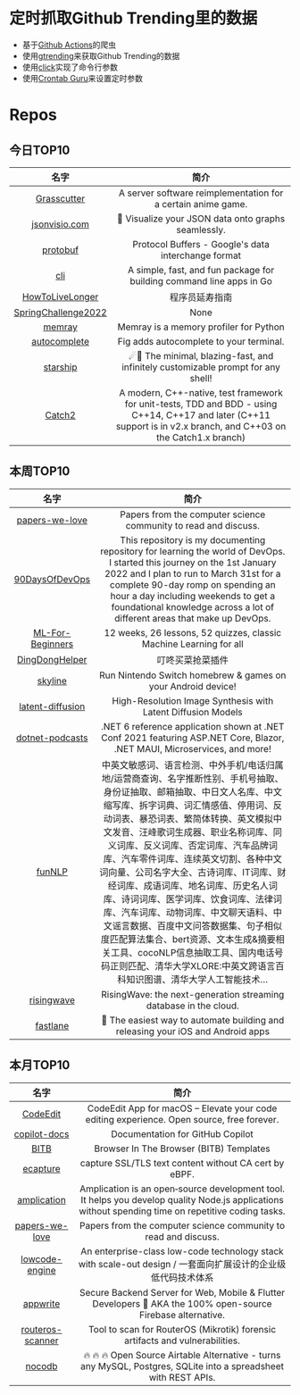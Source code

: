 # 定时抓取Github Trending里的数据
* 基于[Github Actions](https://docs.github.com/en/actions)的爬虫
* 使用[gtrending](https://github.com/hedythedev/gtrending)来获取Github Trending的数据
* 使用[click](https://github.com/pallets/click)实现了命令行参数
* 使用[Crontab Guru](https://crontab.guru/)来设置定时参数

# Repos
## 今日TOP10 
<!-- START OF DAILY_TOP10_REPOS -->
| 名字 | 简介 |
| :----: | :----: |
| [Grasscutter](https://github.com/Grasscutters/Grasscutter) | A server software reimplementation for a certain anime game. |
| [jsonvisio.com](https://github.com/AykutSarac/jsonvisio.com) | 🧩 Visualize your JSON data onto graphs seamlessly. |
| [protobuf](https://github.com/protocolbuffers/protobuf) | Protocol Buffers - Google's data interchange format |
| [cli](https://github.com/urfave/cli) | A simple, fast, and fun package for building command line apps in Go |
| [HowToLiveLonger](https://github.com/geekan/HowToLiveLonger) | 程序员延寿指南 | A programmer's guide to live longer |
| [SpringChallenge2022](https://github.com/CodinGame/SpringChallenge2022) | None |
| [memray](https://github.com/bloomberg/memray) | Memray is a memory profiler for Python |
| [autocomplete](https://github.com/withfig/autocomplete) | Fig adds autocomplete to your terminal. |
| [starship](https://github.com/starship/starship) | ☄🌌️ The minimal, blazing-fast, and infinitely customizable prompt for any shell! |
| [Catch2](https://github.com/catchorg/Catch2) | A modern, C++-native, test framework for unit-tests, TDD and BDD - using C++14, C++17 and later (C++11 support is in v2.x branch, and C++03 on the Catch1.x branch) |
<!-- END OF DAILY_TOP10_REPOS -->

## 本周TOP10
<!-- START OF WEEKLY_TOP10_REPOS -->
| 名字 | 简介 |
| :----: | :----: |
| [papers-we-love](https://github.com/papers-we-love/papers-we-love) | Papers from the computer science community to read and discuss. |
| [90DaysOfDevOps](https://github.com/MichaelCade/90DaysOfDevOps) | This repository is my documenting repository for learning the world of DevOps. I started this journey on the 1st January 2022 and I plan to run to March 31st for a complete 90-day romp on spending an hour a day including weekends to get a foundational knowledge across a lot of different areas that make up DevOps. |
| [ML-For-Beginners](https://github.com/microsoft/ML-For-Beginners) | 12 weeks, 26 lessons, 52 quizzes, classic Machine Learning for all |
| [DingDongHelper](https://github.com/Skykai521/DingDongHelper) | 叮咚买菜抢菜插件 |
| [skyline](https://github.com/skyline-emu/skyline) | Run Nintendo Switch homebrew & games on your Android device! |
| [latent-diffusion](https://github.com/CompVis/latent-diffusion) | High-Resolution Image Synthesis with Latent Diffusion Models |
| [dotnet-podcasts](https://github.com/microsoft/dotnet-podcasts) | .NET 6 reference application shown at .NET Conf 2021 featuring ASP.NET Core, Blazor, .NET MAUI, Microservices, and more! |
| [funNLP](https://github.com/fighting41love/funNLP) | 中英文敏感词、语言检测、中外手机/电话归属地/运营商查询、名字推断性别、手机号抽取、身份证抽取、邮箱抽取、中日文人名库、中文缩写库、拆字词典、词汇情感值、停用词、反动词表、暴恐词表、繁简体转换、英文模拟中文发音、汪峰歌词生成器、职业名称词库、同义词库、反义词库、否定词库、汽车品牌词库、汽车零件词库、连续英文切割、各种中文词向量、公司名字大全、古诗词库、IT词库、财经词库、成语词库、地名词库、历史名人词库、诗词词库、医学词库、饮食词库、法律词库、汽车词库、动物词库、中文聊天语料、中文谣言数据、百度中文问答数据集、句子相似度匹配算法集合、bert资源、文本生成&摘要相关工具、cocoNLP信息抽取工具、国内电话号码正则匹配、清华大学XLORE:中英文跨语言百科知识图谱、清华大学人工智能技术… |
| [risingwave](https://github.com/singularity-data/risingwave) | RisingWave: the next-generation streaming database in the cloud. |
| [fastlane](https://github.com/fastlane/fastlane) | 🚀 The easiest way to automate building and releasing your iOS and Android apps |
<!-- END OF WEEKLY_TOP10_REPOS -->

## 本月TOP10
<!-- START OF MONTHLY_TOP10_REPOS -->
| 名字 | 简介 |
| :----: | :----: |
| [CodeEdit](https://github.com/CodeEditApp/CodeEdit) | CodeEdit App for macOS – Elevate your code editing experience. Open source, free forever. |
| [copilot-docs](https://github.com/github/copilot-docs) | Documentation for GitHub Copilot |
| [BITB](https://github.com/mrd0x/BITB) | Browser In The Browser (BITB) Templates |
| [ecapture](https://github.com/ehids/ecapture) | capture SSL/TLS text content without CA cert by eBPF. |
| [amplication](https://github.com/amplication/amplication) | Amplication is an open‑source development tool. It helps you develop quality Node.js applications without spending time on repetitive coding tasks. |
| [papers-we-love](https://github.com/papers-we-love/papers-we-love) | Papers from the computer science community to read and discuss. |
| [lowcode-engine](https://github.com/alibaba/lowcode-engine) | An enterprise-class low-code technology stack with scale-out design / 一套面向扩展设计的企业级低代码技术体系 |
| [appwrite](https://github.com/appwrite/appwrite) | Secure Backend Server for Web, Mobile & Flutter Developers 🚀 AKA the 100% open-source Firebase alternative. |
| [routeros-scanner](https://github.com/microsoft/routeros-scanner) | Tool to scan for RouterOS (Mikrotik) forensic artifacts and vulnerabilities. |
| [nocodb](https://github.com/nocodb/nocodb) | 🔥 🔥 🔥 Open Source Airtable Alternative - turns any MySQL, Postgres, SQLite into a spreadsheet with REST APIs. |
<!-- END OF MONTHLY_TOP10_REPOS -->

